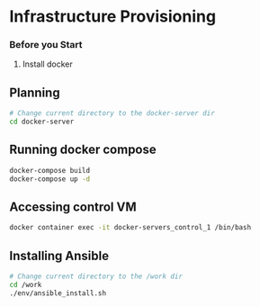 Infrastructure Provisioning
=================================

### Before you Start

1. Install docker

## Planning

```bash
# Change current directory to the docker-server dir
cd docker-server
```

## Running docker compose
```bash
docker-compose build
docker-compose up -d
```

## Accessing control VM
```bash
docker container exec -it docker-servers_control_1 /bin/bash
```

## Installing Ansible
```bash
# Change current directory to the /work dir
cd /work
./env/ansible_install.sh
```

[1]:	https://docs.docker.com/get-docker/
[2]:	https://docs.ansible.com/ansible/latest/installation_guide/intro_installation.html
